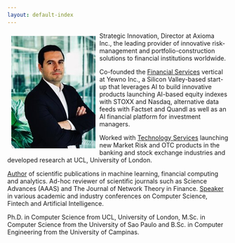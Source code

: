 ```yaml
---
layout: default-index
---
```


<img style="width=305px;height=445px;float:left;padding:9px;"
src="/image/p1.jpeg" alt="profile picture" width="192" height="256">

Strategic Innovation, Director at Axioma Inc., the leading provider of innovative risk-management and portfolio-construction solutions to financial institutions worldwide.

Co-founded the [Financial Services](https://www.yewno.com/finance/) vertical at Yewno Inc., a Silicon Valley-based start-up that leverages AI to build innovative products launching AI-based equity indexes with STOXX and Nasdaq, alternative data feeds with Factset and Quandl as well as an AI financial platform for investment managers.

Worked with [Technology Services](https://www.souzatharsis.com/Experience/) launching new Market Risk and OTC products in the banking and stock exchange industries and developed research at UCL, University of London. 

[Author](https://www.souzatharsis.com/Research/) of scientific publications in machine learning, financial computing and analytics. Ad-hoc reviewer of scientific journals such as Science Advances (AAAS) and The Journal of Network Theory in Finance. [Speaker](https://www.souzatharsis.com/Talks/) in various academic and industry conferences on Computer Science, Fintech and Artificial Intelligence.

Ph.D. in Computer Science from UCL, University of London, M.Sc. in Computer Science from the University of Sao Paulo and B.Sc. in Computer Engineering from the University of Campinas.




